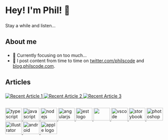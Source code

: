<h1 align="left">Hey! I'm Phil! 👋</h1>

###

<p align="left">Stay a while and listen...</p>

###

<h2 align="left">About me</h2>

###

- 👀 Currently focusing on too much...
- 📝 I post content from time to time on <a href="https://www.twitter.com/philscode" target="_blank" rel="noopener noreferrer">twitter.com/philscode</a> and <a href="https://blog.philscode.com" target="_blank" rel="noopener noreferrer">blog.philscode.com</a>.

###

<h2 align="left">Articles</h2>

###

<div align="left">
        <a target="_blank" href="https://github-readme-medium-recent-article.vercel.app/medium/@philscode/2"><img src="https://github-readme-medium-recent-article.vercel.app/medium/@philscode/2" alt="Recent Article 1"> 
  <a target="_blank" href="https://github-readme-medium-recent-article.vercel.app/medium/@philscode/0"><img src="https://github-readme-medium-recent-article.vercel.app/medium/@philscode/0" alt="Recent Article 2"> 
  <a target="_blank" href="https://github-readme-medium-recent-article.vercel.app/medium/@philscode/1"><img src="https://github-readme-medium-recent-article.vercel.app/medium/@philscode/1" alt="Recent Article 3"> 

</div>

###

<h2 align="left"></h2>

###

<div align="left">
  <img src="https://cdn.jsdelivr.net/gh/devicons/devicon/icons/typescript/typescript-original.svg" height="40" width="52" alt="typescript logo"  />
  <img src="https://cdn.jsdelivr.net/gh/devicons/devicon/icons/javascript/javascript-original.svg" height="40" width="52" alt="javascript logo"  />
  <img src="https://cdn.jsdelivr.net/gh/devicons/devicon/icons/nodejs/nodejs-original.svg" height="40" width="52" alt="nodejs logo"  />
  <img src="https://cdn.jsdelivr.net/gh/devicons/devicon/icons/angularjs/angularjs-original.svg" height="40" width="52" alt="angularjs logo"  />
  <img src="https://cdn.jsdelivr.net/gh/devicons/devicon/icons/jest/jest-plain.svg" height="40" width="52" alt="jest logo"  />
  <img src="https://cdn.jsdelivr.net/gh/devicons/devicon@latest/icons/amazonwebservices/amazonwebservices-original-wordmark.svg" height="40" width="52" />
  <img src="https://cdn.jsdelivr.net/gh/devicons/devicon/icons/vscode/vscode-original.svg" height="40" width="52" alt="vscode logo"  />
  <img src="https://cdn.jsdelivr.net/gh/devicons/devicon/icons/storybook/storybook-original.svg" height="40" width="52" alt="storybook logo"  />
  <img src="https://cdn.jsdelivr.net/gh/devicons/devicon/icons/photoshop/photoshop-plain.svg" height="40" width="52" alt="photoshop logo"  />
  <img src="https://cdn.jsdelivr.net/gh/devicons/devicon/icons/illustrator/illustrator-plain.svg" height="40" width="52" alt="illustrator logo"  />
  <img src="https://cdn.jsdelivr.net/gh/devicons/devicon/icons/android/android-original.svg" height="40" width="52" alt="android logo"  />
  <img src="https://cdn.jsdelivr.net/gh/devicons/devicon/icons/apple/apple-original.svg" height="40" width="52" alt="apple logo"  />
</div>
